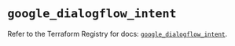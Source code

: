 # `google_dialogflow_intent`

Refer to the Terraform Registry for docs: [`google_dialogflow_intent`](https://registry.terraform.io/providers/hashicorp/google-beta/5.17.0/docs/resources/google_dialogflow_intent).
